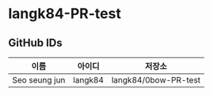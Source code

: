 # langk84-PR-test

## GitHub IDs

| 이름 | 아이디 | 저장소 |
| ------ | -------- | -------- |  
| Seo seung jun | langk84 | langk84/0bow-PR-test |
